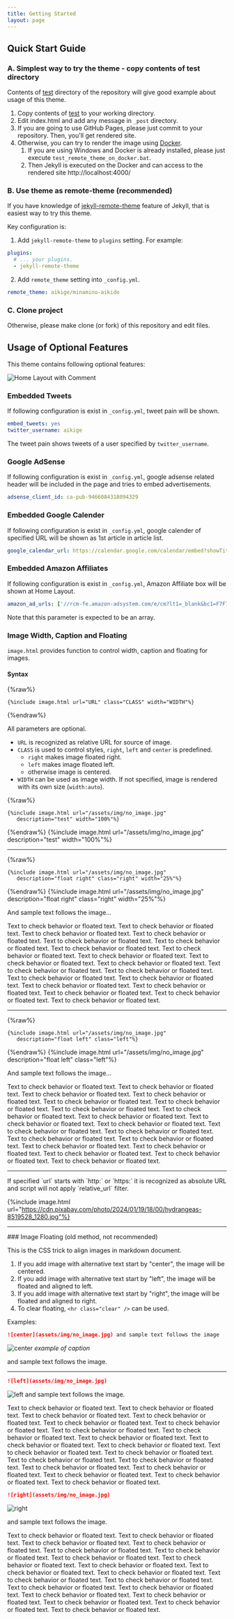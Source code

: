 ```yaml
---
title: Getting Started
layout: page
---
```


## Quick Start Guide

### A. Simplest way to try the theme - copy contents of test directory

Contents of [test](https://github.com/aikige/minamino-aikido/tree/main/test) directory of the repository will give good example about usage of this theme.

1. Copy contents of [test](https://github.com/aikige/minamino-aikido/tree/main/test) to
   your working directory.
1. Edit index.html and add any message in `_post` directory.
1. If you are going to use GitHub Pages, please just commit to your repository.
   Then, you'll get rendered site.
1. Otherwise, you can try to render the image using [Docker](http://docker.io/).
    1. If you are using Windows and Docker is already installed, please
       just execute `test_remote_theme_on_docker.bat`.
    1. Then Jekyll is executed on the Docker and can access to the rendered site
       http://localhost:4000/

### B. Use theme as remote-theme (recommended)

If you have knowledge of [jekyll-remote-theme](https://github.com/benbalter/jekyll-remote-theme) feature of Jekyll, that is easiest way to try this theme.

Key configuration is:

1. Add `jekyll-remote-theme` to `plugins` setting. For example:

```yml
plugins:
  # ... your plugins.
  - jekyll-remote-theme
```

2. Add `remote_theme` setting into `_config.yml`.

```yml
remote_theme: aikige/minamino-aikido
```

### C. Clone project

Otherwise, please make clone (or fork) of this repository and edit files.

## Usage of Optional Features

This theme contains following optional features:

![Home Layout with Comment](assets/img/screenshot_1024_w_comment.png)

### Embedded Tweets

If following configuration is exist in `_config.yml`, tweet pain will be shown.

```yml
embed_tweets: yes
twitter_username: aikige
```

The tweet pain shows tweets of a user specified by `twitter_username`.

### Google AdSense

If following configuration is exist in `_config.yml`, google adsense related header will be included in the page and tries to embed advertisements.

```yml
adsense_client_id: ca-pub-9466084318094329
```

### Embedded Google Calender

If following configuration is exist in `_config.yml`, google calender of specified URL will be shown as 1st article in article list.

```yml
google_calendar_url: https://calendar.google.com/calendar/embed?showTitle=0&amp;showNav=0&amp;showDate=0&amp;showPrint=0&amp;showTabs=0&amp;showCalendars=0&amp;mode=AGENDA&amp;height=240&amp;wkst=1&amp;bgcolor=%23ffffff&amp;src=minamino.aikido%40gmail.com&amp;color=%231B887A&amp;ctz=Asia%2FTokyo
```

### Embedded Amazon Affiliates

If following configuration is exist in `_config.yml`, Amazon Affiliate box will be shown at Home Layout.

```yml
amazon_ad_urls: ['//rcm-fe.amazon-adsystem.com/e/cm?lt1=_blank&bc1=F7F7F7&IS2=1&bg1=F7F7F7&fc1=000000&lc1=0000FF&t=gachin-22&o=9&p=8&l=as4&m=amazon&f=ifr&ref=as_ss_li_til&asins=B01BLA9QRU&linkId=03a9de537bfe7813cb06917a93e674ac', '//rcm-fe.amazon-adsystem.com/e/cm?lt1=_blank&bc1=F7F7F7&IS2=1&bg1=F7F7F7&fc1=000000&lc1=0000FF&t=gachin-22&o=9&p=8&l=as4&m=amazon&f=ifr&ref=as_ss_li_til&asins=4522426887&linkId=a81bcb0f7572b5d7dee8306f0c29f832']
```

Note that this parameter is expected to be an array.

### Image Width, Caption and Floating

`image.html` provides function to control width, caption and floating for images.

#### Syntax

{%raw%}
```
{%include image.html url="URL" class="CLASS" width="WIDTH"%}
```
{%endraw%}

All parameters are optional.
- `URL` is recognized as relative URL for source of image.
- `CLASS` is used to control styles, `right`, `left` and `center` is predefined.
  - `right` makes image floated right.
  - `left` makes image floated left.
  - otherwise image is centered.
- `WIDTH` can be used as image width. If not specified, image is rendered with its own size (`width:auto`).

{%raw%}
```
{%include image.html url="/assets/img/no_image.jpg"
   description="test" width="100%"%}
```
{%endraw%}
{%include image.html url="/assets/img/no_image.jpg" description="test" width="100%"%}

<hr class="clear" />

{%raw%}
```
{%include image.html url="/assets/img/no_image.jpg"
   description="float right" class="right" width="25%"%}
```
{%endraw%}
{%include image.html url="/assets/img/no_image.jpg" description="float right" class="right" width="25%"%}

And sample text follows the image...

Text to check behavior or floated text.
Text to check behavior or floated text.
Text to check behavior or floated text.
Text to check behavior or floated text.
Text to check behavior or floated text.
Text to check behavior or floated text.
Text to check behavior or floated text.
Text to check behavior or floated text.
Text to check behavior or floated text.
Text to check behavior or floated text.
Text to check behavior or floated text.
Text to check behavior or floated text.
Text to check behavior or floated text.
Text to check behavior or floated text.
Text to check behavior or floated text.
Text to check behavior or floated text.
Text to check behavior or floated text.
Text to check behavior or floated text.
Text to check behavior or floated text.
Text to check behavior or floated text.

<hr class="clear" />

{%raw%}
```
{%include image.html url="/assets/img/no_image.jpg"
   description="float left" class="left"%}
```
{%endraw%}
{%include image.html url="/assets/img/no_image.jpg" description="float left" class="left"%}

And sample text follows the image...

Text to check behavior or floated text.
Text to check behavior or floated text.
Text to check behavior or floated text.
Text to check behavior or floated text.
Text to check behavior or floated text.
Text to check behavior or floated text.
Text to check behavior or floated text.
Text to check behavior or floated text.
Text to check behavior or floated text.
Text to check behavior or floated text.
Text to check behavior or floated text.
Text to check behavior or floated text.
Text to check behavior or floated text.
Text to check behavior or floated text.
Text to check behavior or floated text.
Text to check behavior or floated text.
Text to check behavior or floated text.
Text to check behavior or floated text.
Text to check behavior or floated text.
Text to check behavior or floated text.

<hr class="clear" />
If specified `url` starts with `http:` or `https:` it is recognized as absolute URL and script will not apply `relative_url` filter.

{%include image.html url="https://cdn.pixabay.com/photo/2024/01/19/18/00/hydrangeas-8519528_1280.jpg"%}

<hr class="clear" />
### Image Floating (old method, not recommended)

This is the CSS trick to align images in markdown document.

1. If you add image with alternative text start by "center", the image will be centered.
1. If you add image with alternative text start by "left", the image will be floated and aligned to left.
1. If you add image with alternative text start by "right", the image will be floated and aligned to right.
1. To clear floating, `<hr class="clear" />` can be used.

Examples:

```markdown
![center](assets/img/no_image.jpg) and sample text follows the image
```
![center](assets/img/no_image.jpg)
*example of caption*

and sample text follows the image.

<hr class="clear">

```markdown
![left](assets/img/no_image.jpg)
```
![left](assets/img/no_image.jpg) and sample text follows the image.

Text to check behavior or floated text.
Text to check behavior or floated text.
Text to check behavior or floated text.
Text to check behavior or floated text.
Text to check behavior or floated text.
Text to check behavior or floated text.
Text to check behavior or floated text.
Text to check behavior or floated text.
Text to check behavior or floated text.
Text to check behavior or floated text.
Text to check behavior or floated text.
Text to check behavior or floated text.
Text to check behavior or floated text.
Text to check behavior or floated text.
Text to check behavior or floated text.
Text to check behavior or floated text.
Text to check behavior or floated text.
Text to check behavior or floated text.
Text to check behavior or floated text.
Text to check behavior or floated text.


```markdown
![right](assets/img/no_image.jpg)
```
![right](assets/img/no_image.jpg)

and sample text follows the image.

Text to check behavior or floated text.
Text to check behavior or floated text.
Text to check behavior or floated text.
Text to check behavior or floated text.
Text to check behavior or floated text.
Text to check behavior or floated text.
Text to check behavior or floated text.
Text to check behavior or floated text.
Text to check behavior or floated text.
Text to check behavior or floated text.
Text to check behavior or floated text.
Text to check behavior or floated text.
Text to check behavior or floated text.
Text to check behavior or floated text.
Text to check behavior or floated text.
Text to check behavior or floated text.
Text to check behavior or floated text.
Text to check behavior or floated text.
Text to check behavior or floated text.
Text to check behavior or floated text.
